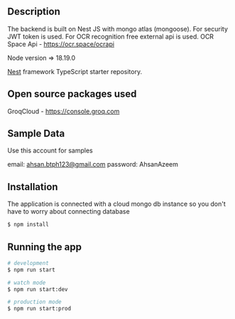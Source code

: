 ## Description

The backend is built on Nest JS with mongo atlas (mongoose). For security JWT token is used.
For OCR recognition free external api is used.
OCR Space Api - https://ocr.space/ocrapi

Node version => 18.19.0

[Nest](https://github.com/nestjs/nest) framework TypeScript starter repository.

## Open source packages used

GroqCloud - https://console.groq.com

## Sample Data

Use this account for samples

email: ahsan.btph123@gmail.com
password: AhsanAzeem

## Installation

The application is connected with a cloud mongo db instance so you don't have to worry about connecting database

```bash
$ npm install
```

## Running the app

```bash
# development
$ npm run start

# watch mode
$ npm run start:dev

# production mode
$ npm run start:prod
```

